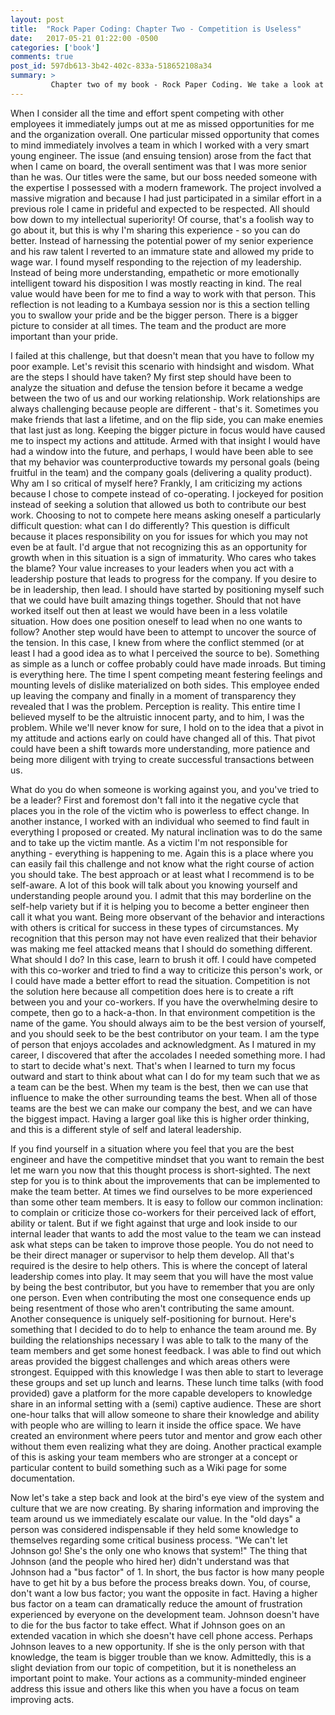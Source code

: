 ```yaml
---
layout: post
title:  "Rock Paper Coding: Chapter Two - Competition is Useless"
date:   2017-05-21 01:22:00 -0500
categories: ['book']
comments: true
post_id: 597db613-3b42-402c-833a-518652108a34
summary: >
         Chapter two of my book - Rock Paper Coding. We take a look at home competition affects the workplace and what you can do about it.
---
```


When I consider all the time and effort spent competing with other employees it immediately jumps out at me as missed opportunities for me and the organization overall. One particular missed opportunity that comes to mind immediately involves a team in which I worked with a very smart young engineer. The issue (and ensuing tension)  arose from the fact that when I came on board, the overall sentiment was that I was more senior than he was. Our titles were the same, but our boss needed someone with the expertise I possessed with a modern framework.  The project involved a massive migration and because I had just participated in a similar effort in a previous role I came in prideful and expected to be respected. All should bow down to my intellectual superiority! Of course, that's a foolish way to go about it, but this is why I'm sharing this experience - so you can do better. Instead of harnessing the potential power of my senior experience and his raw talent I reverted to an immature state and allowed my pride to wage war. I found myself responding to the rejection of my leadership.  Instead of being more understanding, empathetic or more emotionally intelligent toward his disposition I was mostly reacting in kind. The real value would have been for me to find a way to work with that person. This reflection is not leading to a Kumbaya session nor is this a section telling you to swallow your pride and be the bigger person. There is a bigger picture to consider at all times. The team and the product are more important than your pride.

I failed at this challenge, but that doesn't mean that you have to follow my poor example. Let's revisit this scenario with hindsight and wisdom. What are the steps I should have taken? My first step should have been to analyze the situation and defuse the tension before it became a wedge between the two of us and our working relationship. Work relationships are always challenging because people are different - that's it. Sometimes you make friends that last a lifetime, and on the flip side, you can make enemies that last just as long. Keeping the bigger picture in focus would have caused me to inspect my actions and attitude. Armed with that insight I would have had a window into the future, and perhaps, I would have been able to see that my behavior was counterproductive towards my personal goals (being fruitful in the team) and the company goals (delivering a quality product). Why am I so critical of myself here? Frankly, I am criticizing my actions because I chose to compete instead of co-operating. I jockeyed for position instead of seeking a solution that allowed us both to contribute our best work. Choosing to not to compete here means asking oneself a particularly difficult question: what can I do differently? This question is difficult because it places responsibility on you for issues for which you may not even be at fault. I'd argue that not recognizing this as an opportunity for growth when in this situation is a sign of immaturity. Who cares who takes the blame? Your value increases to your leaders when you act with a leadership posture that leads to progress for the company. If you desire to be in leadership, then lead. I should have started by positioning myself such that we could have built amazing things together. Should that not have worked itself out then at least we would have been in a less volatile situation. How does one position oneself to lead when no one wants to follow? Another step would have been to attempt to uncover the source of the tension. In this case, I knew from where the conflict stemmed (or at least I had a good idea as to what I perceived the source to be). Something as simple as a lunch or coffee probably could have made inroads. But timing is everything here. The time I spent competing meant festering feelings and mounting levels of dislike materialized on both sides. This employee ended up leaving the company and finally in a moment of transparency they revealed that I was the problem. Perception is reality. This entire time I believed myself to be the altruistic innocent party, and to him, I was the problem. While we'll never know for sure, I hold on to the idea that a pivot in my attitude and actions early on could have changed all of this. That pivot could have been a shift towards more understanding, more patience and being more diligent with trying to create successful transactions between us.

What do you do when someone is working against you, and you've tried to be a leader? First and foremost don't fall into it the negative cycle that places you in the role of the victim who is powerless to effect change. In another instance, I worked with an individual who seemed to find fault in everything I proposed or created. My natural inclination was to do the same and to take up the victim mantle. As a victim I'm not responsible for anything - everything is happening to me. Again this is a place where you can easily fail this challenge and not know what the right course of action you should take. The best approach or at least what I recommend is to be self-aware. A lot of this book will talk about you knowing yourself and understanding people around you. I admit that this may borderline on the self-help variety but if it is helping you to become a better engineer then call it what you want. Being more observant of the behavior and interactions with others is critical for success in these types of circumstances. My recognition that this person may not have even realized that their behavior was making me feel attacked means that I should do something different. What should I do? In this case, learn to brush it off. I could have competed with this co-worker and tried to find a way to criticize this person's work, or I could have made a better effort to read the situation. Competition is not the solution here because all competition does here is to create a rift between you and your co-workers. If you have the overwhelming desire to compete, then go to a hack-a-thon. In that environment competition is the name of the game. You should always aim to be the best version of yourself, and you should seek to be the best contributor on your team. I am the type of person that enjoys accolades and acknowledgment. As I matured in my career, I discovered that after the accolades I needed something more. I had to start to decide what's next. That's when I learned to turn my focus outward and start to think about what can I do for my team such that we as a team can be the best. When my team is the best, then we can use that influence to make the other surrounding teams the best. When all of those teams are the best we can make our company the best, and we can have the biggest impact. Having a larger goal like this is higher order thinking, and this is a different style of self and lateral leadership.
 
If you find yourself in a situation where you feel that you are the best engineer and have the competitive mindset that you want to remain the best let me warn you now that this thought process is short-sighted. The next step for you is to think about the improvements that can be implemented to make the team better. At times we find ourselves to be more experienced than some other team members. It is easy to follow our common inclination: to complain or criticize those co-workers for their perceived lack of effort, ability or talent. But if we fight against that urge and look inside to our internal leader that wants to add the most value to the team we can instead ask what steps can be taken to improve those people. You do not need to be their direct manager or supervisor to help them develop. All that's required is the desire to help others. This is where the concept of lateral leadership comes into play. It may seem that you will have the most value by being the best contributor, but you have to remember that you are only one person. Even when contributing the most one consequence ends up being resentment of those who aren't contributing the same amount. Another consequence is uniquely self-positioning for burnout. Here's something that I decided to do to help to enhance the team around me. By building the relationships necessary I was able to talk to the many of the team members and get some honest feedback. I was able to find out which areas provided the biggest challenges and which areas others were strongest. Equipped with this knowledge I was then able to start to leverage these groups and set up lunch and learns. These lunch time talks (with food provided) gave a platform for the more capable developers to knowledge share in an informal setting with a (semi) captive audience. These are short one-hour talks that will allow someone to share their knowledge and ability with people who are willing to learn it inside the office space. We have created an environment where peers tutor and mentor and grow each other without them even realizing what they are doing. Another practical example of this is asking your team members who are stronger at a concept or particular content to build something such as a Wiki page for some documentation.

Now let's take a step back and look at the bird's eye view of the system and culture that we are now creating. By sharing information and improving the team around us we immediately escalate our value. In the "old days" a person was considered indispensable if they held some knowledge to themselves regarding some critical business process. "We can't let Johnson go! She's the only one who knows that system!" The thing that Johnson (and the people who hired her) didn't understand was that Johnson had a "bus factor" of 1. In short, the bus factor is how many people have to get hit by a bus before the process breaks down. You, of course, don't want a low bus factor; you want the opposite in fact. Having a higher bus factor on a team can dramatically reduce the amount of frustration experienced by everyone on the development team. Johnson doesn't have to die for the bus factor to take effect. What if Johnson goes on an extended vacation in which she doesn't have cell phone access. Perhaps Johnson leaves to a new opportunity. If she is the only person with that knowledge, the team is bigger trouble than we know. Admittedly, this is a slight deviation from our topic of competition, but it is nonetheless an important point to make. Your actions as a community-minded engineer address this issue and others like this when you have a focus on team improving acts.